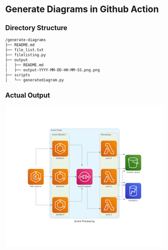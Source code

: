 # Generate Diagrams in Github Action


## Directory Structure
```
/generate-diagrams
├── README.md
├── file_list.txt
├── filelisting.py
├── output
│   ├── README.md
│   ├── output-YYYY-MM-DD-HH-MM-SS.png.png
├── scripts
│   └── generatediagram.py
```

## Actual Output

![](output/output-2024-10-03-16-30-19.png.png)




